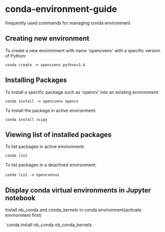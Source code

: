 # conda-environment-guide
frequently used commands for managing conda environment

## Creating new environment

To create a new environment with name 'opencvenv' with a specific version of Python:

`conda create -n opencvenv python=3.4`

## Installing Packages

To install a specific package such as 'opencv' into an existing environment:

`conda install -n opencvenv opencv`

To install the package in active environment:

`conda install scipy`

## Viewing list of installed packages

To list packages in active environment:

`conda list`

To list packages in a deactived environment:

`conda list -n opencvenv`u

## Display conda virtual environments in Jupyter notebook

Install nb_conda and conda_kernels in conda environment(activate environment first)

`conda install nb_conda nb_conda_kernels
